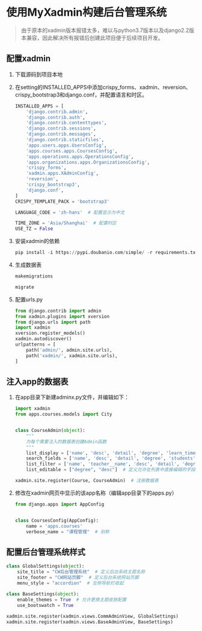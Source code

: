 # 使用MyXadmin构建后台管理系统

> 由于原本的xadmin版本报错太多，难以与python3.7版本以及django2.2版本兼容，因此解决所有报错后创建此项目便于后续项目开发。


## 配置xadmin

1. 下载源码到项目本地

2. 在setting的INSTALLED_APPS中添加crispy_forms、xadmin、reversion、crispy_bootstrap3和django.conf，并配置语言和时区。

   ```python
   INSTALLED_APPS = [
       'django.contrib.admin',
       'django.contrib.auth',
       'django.contrib.contenttypes',
       'django.contrib.sessions',
       'django.contrib.messages',
       'django.contrib.staticfiles',
       'apps.users.apps.UsersConfig',
       'apps.courses.apps.CoursesConfig',
       'apps.operations.apps.OperationsConfig',
       'apps.organizations.apps.OrganizationsConfig',
       'crispy_forms',
       'xadmin.apps.XAdminConfig',
       'reversion',
       'crispy_bootstrap3',
       'django.conf',
   ]
   CRISPY_TEMPLATE_PACK = 'bootstrap3'
   
   LANGUAGE_CODE = 'zh-hans'  # 配置显示为中文
   
   TIME_ZONE = 'Asia/Shanghai'  # 配置时区
   USE_TZ = False
   ```

3. 安装xadmin的依赖

   ```python
   pip install -i https://pypi.doubanio.com/simple/ -r requirements.txt
   ```

4. 生成数据表

   ```python
   makemigrations
   
   migrate
   ```

5. 配置urls.py

   ```python
   from django.contrib import admin
   from xadmin.plugins import xversion
   from django.urls import path
   import xadmin
   xversion.register_models()
   xadmin.autodiscover()
   urlpatterns = [
       path('admin/', admin.site.urls),
       path('xadmin/', xadmin.site.urls),
   ]
   ```

## 注入app的数据表

1. 在app目录下新建adminx.py文件，并编辑如下：

   ```python
   import xadmin
   from apps.courses.models import City
   
   
   class CourseAdmin(object):
       """
       为每个需要注入的数据表创建Admin函数
       """
       list_display = ['name', 'desc', 'detail', 'degree', 'learn_times', 'students']  # 定义列表页显示的字段
       search_fields = ['name', 'desc', 'detail', 'degree', 'students']  # 定义搜索的字段
       list_filter = ['name', 'teacher__name', 'desc', 'detail', 'degree', 'learn_times', 'students']  # 定义过滤器字段('外键__外键属性'：这种格式可以直接定位到外键属性)
       list_editable = ["degree", "desc"]  # 定义允许在列表中直接编辑的字段
   
   xadmin.site.register(Course, CourseAdmin)  # 注册数据表
   ```

2. 修改在xadmin网页中显示的该app名称（编辑app目录下的apps.py）

   ```python
   from django.apps import AppConfig
   
   
   class CoursesConfig(AppConfig):
       name = 'apps.courses'
       verbose_name = "课程管理"  # 别称
   ```

##  配置后台管理系统样式

```python
class GlobalSettings(object):
    site_title = "CW后台管理系统"  # 定义后台系统主题名称
    site_footer = "CW网站页脚"  # 定义后台系统网站页脚
    menu_style = "accordion"  # 左侧导航栏收起

class BaseSettings(object):
    enable_themes = True  # 允许更换主题皮肤配置
    use_bootswatch = True
    
xadmin.site.register(xadmin.views.CommAdminView, GlobalSettings)
xadmin.site.register(xadmin.views.BaseAdminView, BaseSettings)
```

